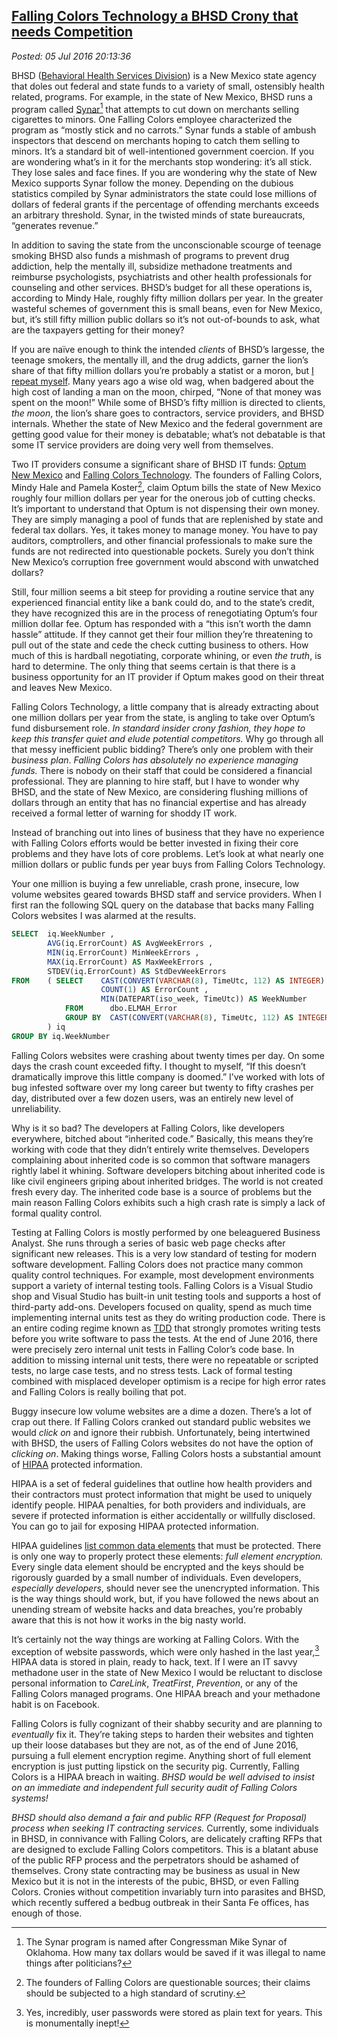 
[Falling Colors Technology a BHSD Crony that needs Competition](https://analyzethedatanotthedrivel.org/2016/07/05/falling-colors-technology-a-bhsd-crony-that-needs-competition/)
-----------------------------------------------------------------------------------------------------------------------------------------------------

*Posted: 05 Jul 2016 20:13:36*

BHSD ([Behavioral Health Services
Division](https://www.hsd.state.nm.us/Behavioral_health_services_division.aspx))
is a New Mexico state agency that doles out federal and state funds to a
variety of small, ostensibly health related, programs. For example, in
the state of New Mexico, BHSD runs a program called
[Synar](https://www.samhsa.gov/synar/about)[^5261a] that attempts to cut down
on merchants selling cigarettes to minors. One Falling Colors employee
characterized the program as “mostly stick and no carrots.” Synar funds
a stable of ambush inspectors that descend on merchants hoping to catch
them selling to minors. It’s a standard bit of well-intentioned
government coercion. If you are wondering what’s in it for the merchants
stop wondering: it’s all stick. They lose sales and face fines. If you
are wondering why the state of New Mexico supports Synar follow the
money. Depending on the dubious statistics compiled by Synar
administrators the state could lose millions of dollars of federal
grants if the percentage of offending merchants exceeds an arbitrary
threshold. Synar, in the twisted minds of state bureaucrats, “generates
revenue.”

In addition to saving the state from the unconscionable scourge of
teenage smoking BHSD also funds a mishmash of programs to prevent drug
addiction, help the mentally ill, subsidize methadone treatments and
reimburse psychologists, psychiatrists and other health professionals
for counseling and other services. BHSD’s budget for all these
operations is, according to Mindy Hale, roughly fifty million dollars
per year. In the greater wasteful schemes of government this is small
beans, even for New Mexico, but, it’s still fifty million public dollars
so it’s not out-of-bounds to ask, what are the taxpayers getting for
their money?

If you are naïve enough to think the intended *clients* of BHSD’s
largesse, the teenage smokers, the mentally ill, and the drug addicts,
garner the lion’s share of that fifty million dollars you’re probably a
statist or a moron, but [I repeat
myself](https://www.twainquotes.com/Congress.html). Many years ago a wise
old wag, when badgered about the high cost of landing a man on the moon,
chirped, “None of that money was spent on the moon!” While some of
BHSD’s fifty million is directed to clients, *the moon*, the lion’s
share goes to contractors, service providers, and BHSD internals.
Whether the state of New Mexico and the federal government are getting
good value for their money is debatable; what’s not debatable is that
some IT service providers are doing very well from themselves.

Two IT providers consume a significant share of BHSD IT funds: [Optum
New Mexico](https://www.optumhealthnewmexico.com/) and [Falling Colors
Technology](https://www.linkedin.com/company/falling-colors-technology).
The founders of Falling Colors, Mindy Hale and Pamela Koster[^5261b], claim
Optum bills the state of New Mexico roughly four million dollars per
year for the onerous job of cutting checks. It’s important to understand
that Optum is not dispensing their own money. They are simply managing a
pool of funds that are replenished by state and federal tax dollars.
Yes, it takes money to manage money. You have to pay auditors,
comptrollers, and other financial professionals to make sure the funds
are not redirected into questionable pockets. Surely you don’t think New
Mexico’s corruption free government would abscond with unwatched
dollars?

Still, four million seems a bit steep for providing a routine service
that any experienced financial entity like a bank could do, and to the
state’s credit, they have recognized this are in the process of
renegotiating Optum’s four million dollar fee. Optum has responded with
a “this isn’t worth the damn hassle” attitude. If they cannot get their
four million they’re threatening to pull out of the state and cede the
check cutting business to others. How much of this is hardball
negotiating, corporate whining, or even *the truth*, is hard to
determine. The only thing that seems certain is that there is a business
opportunity for an IT provider if Optum makes good on their threat and
leaves New Mexico.

Falling Colors Technology, a little company that is already extracting
about one million dollars per year from the state, is angling to take
over Optum’s fund disbursement role. *In standard insider crony fashion,
they hope to keep this transfer quiet and elude potential competitors.*
Why go through all that messy inefficient public bidding? There’s only
one problem with their *business plan*. *Falling Colors has absolutely
no experience managing funds.* There is nobody on their staff that could
be considered a financial professional. They are planning to hire staff,
but I have to wonder why BHSD, and the state of New Mexico, are
considering flushing millions of dollars through an entity that has no
financial expertise and has already received a formal letter of warning
for shoddy IT work.

Instead of branching out into lines of business that they have no
experience with Falling Colors efforts would be better invested in
fixing their core problems and they have lots of core problems. Let’s
look at what nearly one million dollars or public funds per year buys
from Falling Colors Technology.

Your one million is buying a few unreliable, crash prone, insecure, low
volume websites geared towards BHSD staff and service providers. When I
first ran the following SQL query on the database that backs many
Falling Colors websites I was alarmed at the results.

```SQL
SELECT  iq.WeekNumber ,
        AVG(iq.ErrorCount) AS AvgWeekErrors ,
        MIN(iq.ErrorCount) MinWeekErrors ,
        MAX(iq.ErrorCount) AS MaxWeekErrors ,
        STDEV(iq.ErrorCount) AS StdDevWeekErrors
FROM    ( SELECT    CAST(CONVERT(VARCHAR(8), TimeUtc, 112) AS INTEGER) AS DayNumber ,
                    COUNT(1) AS ErrorCount ,
                    MIN(DATEPART(iso_week, TimeUtc)) AS WeekNumber
            FROM      dbo.ELMAH_Error
            GROUP BY  CAST(CONVERT(VARCHAR(8), TimeUtc, 112) AS INTEGER)
        ) iq
GROUP BY iq.WeekNumber
```

Falling Colors websites were crashing about twenty times per day. On
some days the crash count exceeded fifty. I thought to myself, “If this
doesn’t dramatically improve this little company is doomed.” I’ve worked
with lots of bug infested software over my long career but twenty to
fifty crashes per day, distributed over a few dozen users, was an
entirely new level of unreliability.

Why is it so bad? The developers at Falling Colors, like developers
everywhere, bitched about “inherited code.” Basically, this means
they’re working with code that they didn’t entirely write themselves.
Developers complaining about inherited code is so common that software
managers rightly label it whining. Software developers bitching about
inherited code is like civil engineers griping about inherited bridges.
The world is not created fresh every day. The inherited code base is a
source of problems but the main reason Falling Colors exhibits such a
high crash rate is simply a lack of formal quality control.

Testing at Falling Colors is mostly performed by one beleaguered
Business Analyst. She runs through a series of basic web page checks
after significant new releases. This is a very low standard of testing
for modern software development. Falling Colors does not practice many
common quality control techniques. For example, most development
environments support a variety of internal testing tools. Falling Colors
is a Visual Studio shop and Visual Studio has built-in unit testing
tools and supports a host of third-party add-ons. Developers focused on
quality, spend as much time implementing internal units test as they do
writing production code. There is an entire coding regime known as
[TDD](https://agiledata.org/essays/tdd.html) that strongly promotes
writing tests before you write software to pass the tests. At the end of
June 2016, there were precisely zero internal unit tests in Falling
Color’s code base. In addition to missing internal unit tests, there
were no repeatable or scripted tests, no large case tests, and no stress
tests. Lack of formal testing combined with misplaced developer optimism
is a recipe for high error rates and Falling Colors is really boiling
that pot.

Buggy insecure low volume websites are a dime a dozen. There’s a lot of
crap out there. If Falling Colors cranked out standard public websites
we would *click on* and ignore their rubbish. Unfortunately, being
intertwined with BHSD, the users of Falling Colors websites do not have
the option of *clicking on*. Making things worse, Falling Colors hosts a
substantial amount of
[HIPAA](https://www.hhs.gov/hipaa/for-professionals/privacy/) protected
information.

HIPAA is a set of federal guidelines that outline how health providers
and their contractors must protect information that might be used to
uniquely identify people. HIPAA penalties, for both providers and
individuals, are severe if protected information is either accidentally
or willfully disclosed. You can go to jail for exposing HIPAA protected
information.

HIPAA guidelines [list common data
elements](https://en.wikipedia.org/wiki/Protected_health_information)
that must be protected. There is only one way to properly protect these
elements: *full element encryption.* Every single data element should be
encrypted and the keys should be rigorously guarded by a small number of
individuals. Even developers, *especially developers*, should never see
the unencrypted information. This is the way things should work, but, if
you have followed the news about an unending stream of website hacks and
data breaches, you’re probably aware that this is not how it works in
the big nasty world.

It’s certainly not the way things are working at Falling Colors. With
the exception of website passwords, which were only hashed in the last
year,[^5261c] HIPAA data is stored in plain, ready to hack, text. If I were
an IT savvy methadone user in the state of New Mexico I would be
reluctant to disclose personal information to *CareLink*, *TreatFirst*,
*Prevention*, or any of the Falling Colors managed programs. One HIPAA
breach and your methadone habit is on Facebook.

Falling Colors is fully cognizant of their shabby security and are
planning to *eventually* fix it. They’re taking steps to harden their
websites and tighten up their loose databases but they are not, as of
the end of June 2016, pursuing a full element encryption regime.
Anything short of full element encryption is just putting lipstick on
the security pig. Currently, Falling Colors is a HIPAA breach in
waiting. *BHSD would be well advised to insist on an immediate and
independent full security audit of Falling Colors systems!*

*BHSD should also demand a fair and public RFP (Request for Proposal)
process when seeking IT contracting services.* Currently, some
individuals in BHSD, in connivance with Falling Colors, are delicately
crafting RFPs that are designed to exclude Falling Colors competitors.
This is a blatant abuse of the public RFP process and the perpetrators
should be ashamed of themselves. Crony state contracting may be business
as usual in New Mexico but it is not in the interests of the pubic,
BHSD, or even Falling Colors. Cronies without competition invariably
turn into parasites and BHSD, which recently suffered a bedbug outbreak
in their Santa Fe offices, has enough of those.

[^5261a]: The Synar program is named after Congressman Mike Synar of
    Oklahoma. How many tax dollars would be saved if it was illegal to
    name things after politicians?

[^5261b]: The founders of Falling Colors are questionable sources; their
    claims should be subjected to a high standard of scrutiny.

[^5261c]: Yes, incredibly, user passwords were stored as plain text for
    years. This is monumentally inept!
